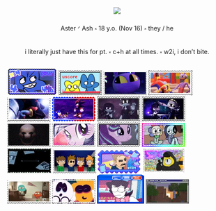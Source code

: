 <div align="center">
  <img src="![](IMG_8739.gif)">
    </div>

<p align="center"> Aster ᐟ Ash  ༝  18 y.o. (Nov 16)  ༝  they / he </h1>

<p align="center"> i literally just have this for pt.  ༝  c+h at all times.  ༝  w2i, i don’t bite. </p>

![four](IMG_8608.png) ![fourx](IMG_8601.png) ![jax](IMG_3806.gif) ![fnyb](IMG_8652.gif) ![shad](IMG_8630.gif) ![sndw](IMG_8633.gif) ![nuzi](IMG_8689.gif) ![nuzi2](IMG_8690.gif) ![pupt](IMG_3801.gif) ![mlp2](IMG_8540.gif) ![strlglmr](IMG_8696.gif) ![dw](IMG_8694.png) ![dib](IMG_8704.gif) ![ew](IMG_8588.gif) ![tom](IMG_8672.gif) ![gf](IMG_8729.gif) ![tawog](IMG_8683.gif) ![sm](IMG_8679.gif) ![kev2](IMG_8681.png) ![mc](IMG_8731.gif)






